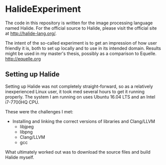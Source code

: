 # HalideExperiment
The code in this repository is written for the image processing language named Halide.
For the official source to Halide, please visit the official site at http://halide-lang.org/.

The intent of the so-called experiment is to get an impression of how user friendly it is, both to set up locally and to use in its intended domain.
Results might be used in my master's thesis, possibly as a comparison to Equelle. http://equelle.org

## Setting up Halide
Setting up Halide was not completely straight-forward, so as a relatively inexperienced Linux user, it took med several hours to get it running properly. The system I am running on uses Ubuntu 16.04 LTS and an Intel i7-7700HQ CPU.

These were the challenges I met:
* Installing and linking the correct versions of libraries and Clang/LLVM
  * libjpeg
  * libpng
  * Clang/LLVM
  * gcc
  
What ultimately worked out was to download the source files and build Halide myself.
